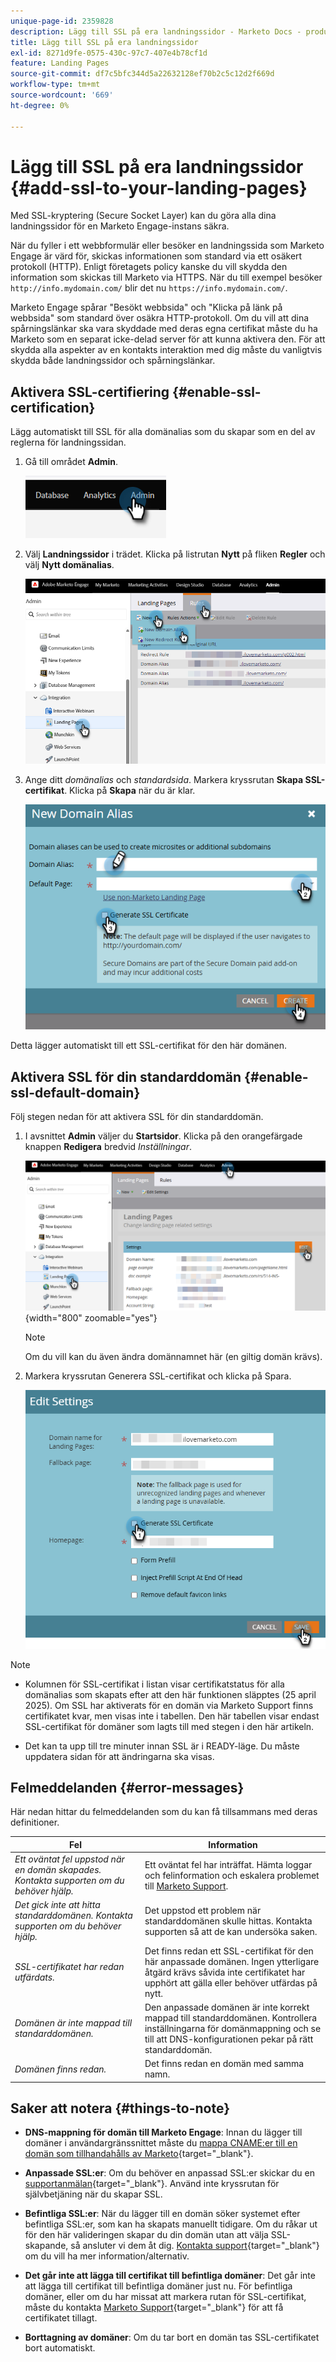 ```yaml
---
unique-page-id: 2359828
description: Lägg till SSL på era landningssidor - Marketo Docs - produktdokumentation
title: Lägg till SSL på era landningssidor
exl-id: 8271d9fe-0575-430c-97c7-407e4b78cf1d
feature: Landing Pages
source-git-commit: df7c5bfc344d5a22632128ef70b2c5c12d2f669d
workflow-type: tm+mt
source-wordcount: '669'
ht-degree: 0%

---
```


# Lägg till SSL på era landningssidor {#add-ssl-to-your-landing-pages}

Med SSL-kryptering (Secure Socket Layer) kan du göra alla dina landningssidor för en Marketo Engage-instans säkra.

När du fyller i ett webbformulär eller besöker en landningssida som Marketo Engage är värd för, skickas informationen som standard via ett osäkert protokoll (HTTP). Enligt företagets policy kanske du vill skydda den information som skickas till Marketo via HTTPS. När du till exempel besöker `http://info.mydomain.com/` blir det nu `https://info.mydomain.com/`.

Marketo Engage spårar &quot;Besökt webbsida&quot; och &quot;Klicka på länk på webbsida&quot; som standard över osäkra HTTP-protokoll. Om du vill att dina spårningslänkar ska vara skyddade med deras egna certifikat måste du ha Marketo som en separat icke-delad server för att kunna aktivera den. För att skydda alla aspekter av en kontakts interaktion med dig måste du vanligtvis skydda både landningssidor och spårningslänkar.

## Aktivera SSL-certifiering {#enable-ssl-certification}

Lägg automatiskt till SSL för alla domänalias som du skapar som en del av reglerna för landningssidan.

1. Gå till området **Admin**.

   ![](assets/add-ssl-to-your-landing-pages-1.png)

1. Välj **Landningssidor** i trädet. Klicka på listrutan **Nytt** på fliken **Regler** och välj **Nytt domänalias**.

   ![](assets/add-ssl-to-your-landing-pages-2.png)

1. Ange ditt _domänalias_ och _standardsida_. Markera kryssrutan **Skapa SSL-certifikat**. Klicka på **Skapa** när du är klar.

   ![](assets/add-ssl-to-your-landing-pages-3.png)

Detta lägger automatiskt till ett SSL-certifikat för den här domänen.

## Aktivera SSL för din standarddomän {#enable-ssl-default-domain}

Följ stegen nedan för att aktivera SSL för din standarddomän.

1. I avsnittet **Admin** väljer du **Startsidor**. Klicka på den orangefärgade knappen **Redigera** bredvid _Inställningar_.

   ![](assets/add-ssl-to-your-landing-pages-4.png){width="800" zoomable="yes"}

   >[!NOTE]
   >
   >Om du vill kan du även ändra domännamnet här (en giltig domän krävs).

1. Markera kryssrutan Generera SSL-certifikat och klicka på Spara.

   ![](assets/add-ssl-to-your-landing-pages-5.png)

>[!NOTE]
>
>* Kolumnen för SSL-certifikat i listan visar certifikatstatus för alla domänalias som skapats efter att den här funktionen släpptes (25 april 2025). Om SSL har aktiverats för en domän via Marketo Support finns certifikatet kvar, men visas inte i tabellen. Den här tabellen visar endast SSL-certifikat för domäner som lagts till med stegen i den här artikeln.
>
>* Det kan ta upp till tre minuter innan SSL är i READY-läge. Du måste uppdatera sidan för att ändringarna ska visas.

## Felmeddelanden {#error-messages}

Här nedan hittar du felmeddelanden som du kan få tillsammans med deras definitioner.

<table><thead>
  <tr>
    <th>Fel</th>
    <th>Information</th>
  </tr></thead>
<tbody>
  <tr>
    <td><i>Ett oväntat fel uppstod när en domän skapades. Kontakta supporten om du behöver hjälp.</i></td>
    <td>Ett oväntat fel har inträffat. Hämta loggar och felinformation och eskalera problemet till <a href="https://nation.marketo.com/t5/support/ct-p/Support" target="_blank">Marketo Support</a>.</td>
  </tr>
  <tr>
    <td><i>Det gick inte att hitta standarddomänen. Kontakta supporten om du behöver hjälp.</i></td>
    <td>Det uppstod ett problem när standarddomänen skulle hittas. Kontakta supporten så att de kan undersöka saken.</td>
  </tr>
  <tr>
    <td><i>SSL-certifikatet har redan utfärdats.</i></td>
    <td>Det finns redan ett SSL-certifikat för den här anpassade domänen. Ingen ytterligare åtgärd krävs såvida inte certifikatet har upphört att gälla eller behöver utfärdas på nytt.</td>
  </tr>
  <tr>
    <td><i>Domänen är inte mappad till standarddomänen.</i></td>
    <td>Den anpassade domänen är inte korrekt mappad till standarddomänen. Kontrollera inställningarna för domänmappning och se till att DNS-konfigurationen pekar på rätt standarddomän.</td>
  </tr>
  <tr>
    <td><i>Domänen finns redan.</i></td>
    <td>Det finns redan en domän med samma namn.</td>
  </tr>
</tbody></table>

## Saker att notera {#things-to-note}

* **DNS-mappning för domän till Marketo Engage**: Innan du lägger till domäner i användargränssnittet måste du [mappa CNAME:er till en domän som tillhandahålls av Marketo](https://experienceleague.adobe.com/en/docs/marketo/using/getting-started/initial-setup/setup-steps#customize-your-landing-page-urls-with-a-cname){target="_blank"}.

* **Anpassade SSL:er**: Om du behöver en anpassad SSL:er skickar du en [supportanmälan](https://nation.marketo.com/t5/support/ct-p/Support){target="_blank"}. Använd inte kryssrutan för självbetjäning när du skapar SSL.

* **Befintliga SSL:er**: När du lägger till en domän söker systemet efter befintliga SSL:er, som kan ha skapats manuellt tidigare. Om du råkar ut för den här valideringen skapar du din domän utan att välja SSL-skapande, så ansluter vi dem åt dig. [Kontakta support](https://nation.marketo.com/t5/support/ct-p/Support){target="_blank"} om du vill ha mer information/alternativ.

* **Det går inte att lägga till certifikat till befintliga domäner**: Det går inte att lägga till certifikat till befintliga domäner just nu. För befintliga domäner, eller om du har missat att markera rutan för SSL-certifikat, måste du kontakta [Marketo Support](https://nation.marketo.com/t5/support/ct-p/Support){target="_blank"} för att få certifikatet tillagt.

* **Borttagning av domäner**: Om du tar bort en domän tas SSL-certifikatet bort automatiskt.
